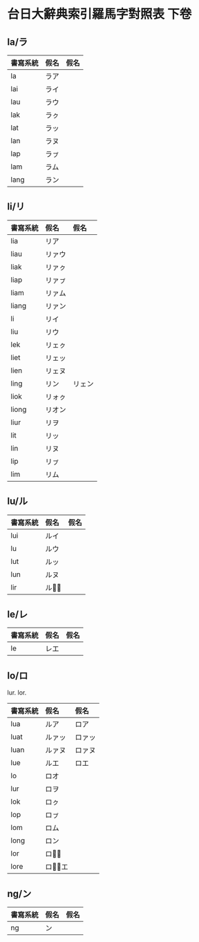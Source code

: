 # 台日大辭典索引羅馬字對照表 下卷

## la/ラ

| 書寫系統 | 假名 | 假名 |
| :--- | :--- | :--- |
| la | ラア ||
| lai | ライ ||
| lau | ラウ ||
| lak | ラㇰ ||
| lat | ラッ ||
| lan | ラヌ ||
| lap | ラㇷ゚ ||
| lam | ラム ||
| lang | ラン ||

## li/リ

| 書寫系統 | 假名 | 假名 |
| :--- | :--- | :--- |
| lia | リア ||
| liau | リァウ ||
| liak | リァㇰ ||
| liap | リァㇷ゚ ||
| liam | リァム ||
| liang | リァン ||
| li | リイ ||
| liu | リウ ||
| lek | リェㇰ ||
| liet | リェッ ||
| lien | リェヌ ||
| ling | リン | リェン |
| liok | リォㇰ ||
| liong | リオン ||
| liur | リヲ ||
| lit | リッ ||
| lin | リヌ ||
| lip | リㇷ゚ ||
| lim | リム ||

## lu/ル

| 書寫系統 | 假名 | 假名 |
| :--- | :--- | :--- |
| lui | ルイ ||
| lu | ルウ ||
| lut | ルッ ||
| lun | ルヌ ||
| lir | ルウ̅ ||

## le/レ

| 書寫系統 | 假名 | 假名 |
| :--- | :--- | :--- |
| le | レエ ||

## lo/ロ

lur.
lor.

| 書寫系統 | 假名 | 假名 |
| :--- | :--- | :--- |
| lua | ルア | ロア |
| luat | ルァッ | ロァッ |
| luan | ルァヌ | ロァヌ |
| lue | ルエ | ロエ |
| lo | ロオ ||
| lur | ロヲ ||
| lok | ロㇰ ||
| lop | ロㇷ゚ ||
| lom | ロム ||
| long | ロン ||
| lor | ロオ̅ ||
| lore | ロォ̅エ ||

## ng/ン

| 書寫系統 | 假名 | 假名 |
| :--- | :--- | :--- |
| ng | ン ||
